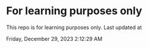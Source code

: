 # For learning purposes only
This repo is for learning purposes only.
Last updated at

Friday, December 29, 2023 2:12:29 AM

